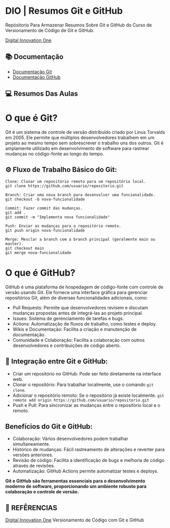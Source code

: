 # DIO | Resumos Git e GitHub

Repósitorio Para Armazenar Resumos Sobre Git e GitHub do Curso de Versionamento de Código de Git e GitHub.

[Digital Innovation One](https://www.dio.me/)

## 📚 Documentação 

- [Documentação Git](https://git-scm.com/doc)
- [Documentação GitHub](https://docs.github.com/pt)


## 💻 Resumos Das Aulas 

# O que é Git?
Git é um sistema de controle de versão distribuído criado por Linus Torvalds em 2005. Ele permite que múltiplos desenvolvedores trabalhem em um projeto ao mesmo tempo sem sobrescrever o trabalho uns dos outros. Git é amplamente utilizado em desenvolvimento de software para rastrear mudanças no código-fonte ao longo do tempo.

## ⚙ Fluxo de Trabalho Básico do Git:
```
Clone: Clonar um repositório remoto para um repositório local.
git clone https://github.com/usuario/repositorio.git
```
```
Branch: Criar uma nova branch para desenvolver uma funcionalidade.
git checkout -b nova-funcionalidade
```
```
Commit: Fazer commit das mudanças.
git add .
git commit -m "Implementa nova funcionalidade"
```
```
Push: Enviar as mudanças para o repositório remoto.
git push origin nova-funcionalidade
```
```
Merge: Mesclar a branch com a branch principal (geralmente main ou master).
git checkout main
git merge nova-funcionalidade
```
# O que é GitHub?
GitHub é uma plataforma de hospedagem de código-fonte com controle de versão usando Git. Ele fornece uma interface gráfica para gerenciar repositórios Git, além de diversas funcionalidades adicionais, como:

- Pull Requests: Permite que desenvolvedores revisem e discutam mudanças propostas antes de integrá-las ao projeto principal.
- Issues: Sistema de gerenciamento de tarefas e bugs.
- Actions: Automatização de fluxos de trabalho, como testes e deploy.
- Wikis e Documentação: Facilita a criação e manutenção de documentação.
- Comunidade e Colaboração: Facilita a colaboração com outros desenvolvedores e contribuições de código aberto.

## 💾 Integração entre Git e GitHub:
- Criar um repositório no GitHub: Pode ser feito diretamente na interface web.
- Clonar o repositório: Para trabalhar localmente, use o comando `git clone`.
- Adicionar o repositório remoto: Se o repositório já existe localmente.
`git remote add origin https://github.com/usuario/repositorio.git`
- Push e Pull: Para sincronizar as mudanças entre o repositório local e o remoto.

## Benefícios do Git e GitHub:
- Colaboração: Vários desenvolvedores podem trabalhar simultaneamente.
- Histórico de mudanças: Fácil rastreamento de alterações e reverter para versões anteriores.
- Revisão de código: Facilita a identificação de bugs e melhoria de código através de revisões.
- Automatização: GitHub Actions permite automatizar testes e deploys.

**Git e GitHub são ferramentas essenciais para o desenvolvimento moderno de software, proporcionando um ambiente robusto para colaboração e controle de versão.**

## 🔎 REFÊRENCIAS
[Digital Innovation One](https://www.dio.me/) Versionamento de Código com Git e GitHub